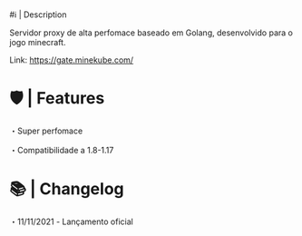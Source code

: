 #ℹ️ | Description

Servidor proxy de alta perfomace baseado em Golang, desenvolvido para o jogo minecraft.

Link: https://gate.minekube.com/

# 🛡 | Features

・Super perfomace

・Compatibilidade a 1.8-1.17

# 📚 | Changelog

・11/11/2021 - Lançamento oficial
